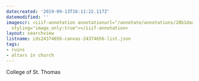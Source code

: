 ```yaml
---
datecreated: '2019-09-13T16:11:22.117Z'
datemodified: ''
imagescr: <iiif-annotation annotationurl="/annotate/annotations/20b1dac7-d641-11e9-bc5b-88e9fe7026e8.json"
  styling="image_only:true"></iiif-annotation>
layout: searchview
listname: ids24374656-canvas-24374656-list.json
tags:
- ruins
- altars in church
---
```

College of St. Thomas